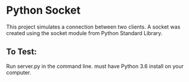 # Python Socket

This project simulates a connection between two clients. A socket was created using the socket module from Python Standard Library.

## To Test:
Run server.py in the command line. must have Python 3.6 install on your computer.
